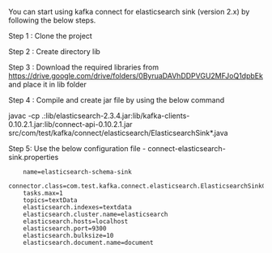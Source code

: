 You can start using kafka connect for elasticsearch sink (version 2.x) by following the below steps.

Step 1 : Clone the project

Step 2 : Create directory lib

Step 3 : Download the required libraries from https://drive.google.com/drive/folders/0ByruaDAVhDDPVGU2MFJoQ1dpbEk and place it in lib folder

Step 4 : Compile and create jar file by using the below command

javac -cp .:lib/elasticsearch-2.3.4.jar:lib/kafka-clients-0.10.2.1.jar:lib/connect-api-0.10.2.1.jar src/com/test/kafka/connect/elasticsearch/ElasticsearchSink*.java

Step 5: Use the below configuration file - connect-elasticsearch-sink.properties

        name=elasticsearch-schema-sink
        connector.class=com.test.kafka.connect.elasticsearch.ElasticsearchSinkConnector
        tasks.max=1
        topics=textData
        elasticsearch.indexes=textdata
        elasticsearch.cluster.name=elasticsearch
        elasticsearch.hosts=localhost
        elasticsearch.port=9300
        elasticsearch.bulksize=10
        elasticsearch.document.name=document

